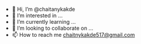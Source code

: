- 👋 Hi, I’m @chaitanykakde
- 👀 I’m interested in ...
- 🌱 I’m currently learning ...
- 💞️ I’m looking to collaborate on ...
- 📫 How to reach me chaitnykakde517@gmail.com 


<!---
chaitanykakde/chaitanykakde is a ✨ special ✨ repository because its `README.md` (this file) appears on your GitHub profile.
You can click the Preview link to take a look at your changes.
--->
